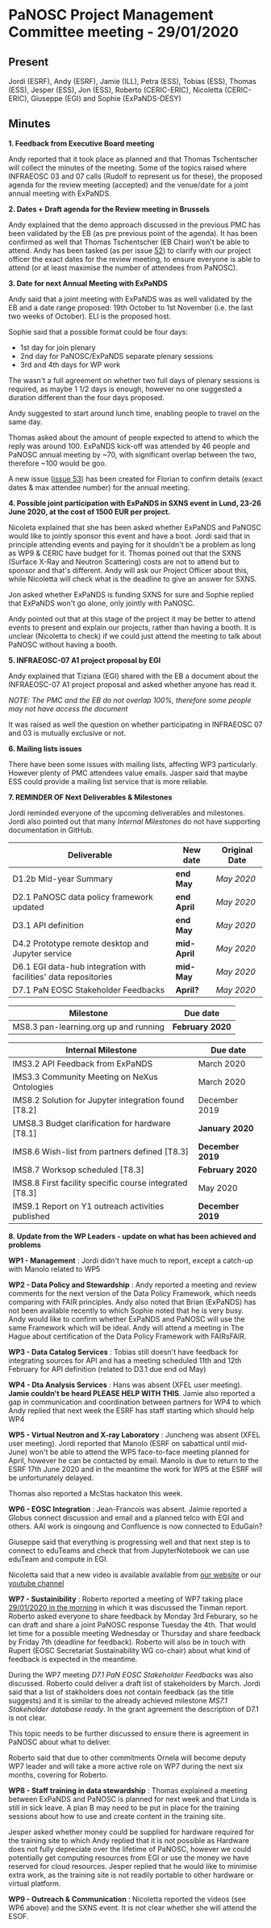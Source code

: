 ﻿PaNOSC Project Management Committee meeting - 29/01/2020
========================================================


Present
-------
Jordi (ESRF), Andy (ESRF),  Jamie (ILL), Petra (ESS), Tobias (ESS), Thomas (ESS), Jesper (ESS), Jon (ESS),  Roberto (CERIC-ERIC), Nicoletta (CERIC-ERIC), Giuseppe (EGI) and Sophie (ExPaNDS-DESY)

Minutes
-------	

**1. Feedback from Executive Board meeting** 

Andy reported that it took place as planned and that Thomas Tschentscher will collect the minutes of the
meeting. Some of the topics raised where INFRAEOSC 03 and 07 calls (Rudolf to represent us for these), the
proposed agenda for the review meeting (accepted) and the venue/date for a joint annual meeting with ExPaNDS.


**2. Dates + Draft agenda for the Review meeting in Brussels** 

Andy explained that the demo approach discussed in the previous PMC has been validated by the EB (as pre previous point of the agenda).  It has been confirmed as well that Thomas Tschentscher (EB Chair) won't be able to attend. Andy has been tasked (as per issue [52](https://github.com/panosc-eu/panosc/issues/52)) to clarify with our project officer the exact dates for the review meeting, to ensure everyone is able to attend (or at least maximise the number of attendees from PaNOSC).

**3. Date for next Annual Meeting with ExPaNDS**

Andy said that a joint meeting with ExPaNDS was as well validated by the EB and a date range proposed: 19th October to 1st November (i.e. the last two weeks of October). ELI is the proposed host. 

Sophie said that a possible format could be four days:
* 1st day for join plenary
* 2nd day for PaNOSC/ExPaNDS separate plenary sessions
* 3rd and 4th days for WP work

The wasn't a full agreement on whether two full days of plenary sessions is required, as maybe 1 1/2 days is enough, however no one suggested a duration different than the four days proposed.

Andy suggested to start around lunch time, enabling people to travel on the same day.

Thomas asked about the amount of people expected to attend to which the reply was around 100. ExPaNDS kick-off was attended by 46 people and PaNOSC annual meeting by ~70, with significant overlap between the two, therefore ~100 would be goo.

A new issue ([issue 53](https://github.com/panosc-eu/panosc/issues/53)) has been created for Florian to confirm details (exact dates & max attendee number) for the annual meeting.


**4. Possible joint participation with ExPaNDS in SXNS event in Lund, 23-26 June 2020, at the cost of 1500 EUR per project.**

Nicoleta explained that she has been asked whether ExPaNDS and PaNOSC would like to jointly sponsor this event and have a boot. Jordi said that in principle attending events and paying for it shouldn't be a problem as long as WP9 & CERIC have budget for it.
Thomas poined out that the SXNS (Surface X-Ray and Neutron Scattering) costs are not to attend but to sponsor and that's different.  Andy will ask our Project Officer about this, while Nicoletta will check what is the deadline to give an answer for SXNS.

Jon asked whether ExPaNDS is funding SXNS for sure and Sophie replied that ExPaNDS won't go alone, only jointly with PaNOSC.

Andy pointed out that at this stage of the project it may be better to attend events to present and explain our projects, rather than having a booth. It is unclear (Nicoletta to check) if we could just attend the meeting to talk about PaNOSC without having a booth.

**5. INFRAEOSC-07 A1 project proposal by EGI**

Andy explained that Tiziana (EGI) shared with the EB a document about the INFRAEOSC-07 A1 project proposal and asked whether anyone has read it.

*NOTE: The PMC and the EB do not overlap 100%, therefore some people may not have access the document*

It was raised as well the question on whether participating in INFRAEOSC 07 and 03 is mutually exclusive or not.

**6. Mailing lists issues**

There have been some issues with mailing lists, affecting WP3 particularly. However plenty of PMC attendees value emails. Jasper said that maybe ESS could provide a mailing list service that is more reliable.

**7. REMINDER OF Next Deliverables & Milestones** 

Jordi reminded everyone of the upcoming deliverables and milestones. Jordi also pointed out that many *Internal Milestones* do not have supporting documentation in GitHub.

| Deliverable | New date | Original Date | 
| ----------- | -------- | ------------- | 
| D1.2b Mid-year Summary | **end May** | *May 2020* | 
| D2.1 PaNOSC data policy framework updated | **end April** | *May 2020* | 
| D3.1 API definition | **end May** | *May 2020* | 
| D4.2 Prototype remote desktop and Jupyter service | **mid-April** | *May 2020* |  
| D6.1 EGI data-hub integration with facilities' data repositories | **mid-May** | *May 2020* | 
| D7.1 PaN EOSC Stakeholder Feedbacks | **April?** | *May 2020* | 

| Milestone | Due date |
| --------- | -------- |
| MS8.3 pan-learning.org up and running | **February 2020** |

| Internal Milestone | Due date |
| ------------------ | -------- |
| IMS3.2 API Feedback from ExPaNDS | March 2020 |
| IMS3.3 Community Meeting on NeXus Ontologies | March 2020 |
| IMS8.2 Solution for Jupyter integration found [T8.2] | December 2019 |
| UMS8.3 Budget clarification for hardware [T8.1] | **January 2020** |
| IMS8.6 Wish-list from partners defined [T8.3] | **December 2019** |
| IMS8.7 Worksop scheduled [T8.3] | **February 2020** |
| IMS8.8 First facility specific course integrated [T8.3] | May 2020 |
| IMS9.1 Report on Y1 outreach activities published | **December 2019** |

**8. Update from the WP Leaders - update on what has been achieved and problems**

   **WP1 - Management** : Jordi didn't have much to report, except a catch-up with Manolo related to WP5

   **WP2 - Data Policy and Stewardship** : Andy  reported a meeting and review comments for the next version of the Data Policy Framework, which needs comparing with FAIR principles. Andy also noted that Brian (ExPaNDS) has not been available recently to which Sophie noted that he is very busy. Andy would like to confirm whether ExPaNDS and PaNOSC will use the same Framework which will be ideal. Andy will attend a meeting in The Hague about certification of the Data Policy Framework with FAIRsFAIR.

   **WP3 - Data Catalog Services** : Tobias still doesn't have feedback for integrating sources for API and has a meeting scheduled 11th and 12th February for API definition (related to D3.1 due end od May)

   **WP4 - Dta Analysis Services** : Hans was absent (XFEL user meeting). **Jamie couldn't be heard PLEASE HELP WITH THIS**. Jamie also reported a gap in communication and coordination between partners for WP4 to which Andy replied that next week the ESRF has staff starting which should help WP4

   **WP5 - Virtual Neutron and X-ray Laboratory** : Juncheng was absent (XFEL user meeting). Jordi reported that Manolo (ESRF on sabattical until mid-June) won't be able to attend the WP5 face-to-face meeting planned for April, however he can be contacted by email. Manolo is due to return to the ESRF 17th June 2020 and in the meantime the work for WP5 at the ESRF will be unfortunately delayed.

Thomas also reported a McStas hackaton this week.

   **WP6 - EOSC Integration** : Jean-Francois was absent. Jaimie reported a Globus connect discussion and email and a planned telco with EGI and others. AAI work is oingoung and Confluence is now connected to EduGain?

Giuseppe said that everything is progressing well and that next step is to connect to eduTeams and check that from JupyterNotebook we can use eduTeam and compute in EGI.

Nicoletta said that a new video is available available from [our website](https://www.panosc.eu/news/) or our [youtube channel](https://www.youtube.com/channel/UC7ULx4C4OCbKlpAp0Xtd4wQ/featured)

   **WP7 - Sustainibility** : Roberto reported a meeting of WP7 taking place [29/01/2020 in the morning](https://github.com/panosc-eu/panosc/blob/master/Work%20Packages/WP7%20Sustainability/project%20meetings/2020-01-29/Minute.md) in which it was discussed the Tinman report.  Roberto asked everyone to share feedback by Monday 3rd Feburary, so he can draft and share a joint PaNOSC response Tuesday the 4th. That would let time for a possible meeting Wednesday or Thursday and share feedback by Friday 7th (deadline for feedback).  Roberto will also be in touch with Rupert (EOSC Secretariat Sustainability WG co-chair) about what kind of feedback is expected in the meantime.

During the WP7 meeting *D7.1 PaN EOSC Stakeholder Feedbacks* was also discussed. Roberto could deliver a draft list of stakeholders by March. Jordi said that a list of stakholders does not contain feedback (as the title suggests) and it is similar to the already achieved milestone *MS7.1 Stakeholder database ready*. In the grant agreement the description of D7.1 is not clear. 

This topic needs to be further discussed to ensure there is agreement in PaNOSC about what to deliver.

Roberto said that due to other commitments Ornela will become deputy WP7 leader and will take a more active role on WP7 during the next six months, covering for Roberto.

   **WP8 - Staff training in data stewardship** : Thomas explained a meeting between ExPaNDS and PaNOSC is planned for next week and that Linda is still in sick leave. A plan B may need to be put in place for the training sessions about how to use and create content in the training site.

Jesper asked whether money could be supplied for hardware required for the training site to which Andy replied that it is not possible as Hardware does not fully depreciate over the lifetime of PaNOSC, however we could potentially get computing resources from EGI or use the money we have reserved for cloud resources.
Jesper replied that he would like to minimise extra work, as the training site is not readily  portable to other hardware or virtual platform.

   **WP9 - Outreach & Communication** : Nicoletta reported the videos (see WP6 above) and the SXNS event. It is not clear whether she will attend the ESOF.







